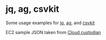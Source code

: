 jq, ag, csvkit
==============

Some usage examples for [jq](https://stedolan.github.io/jq/),
[ag](https://geoff.greer.fm/ag/), and [csvkit](https://csvkit.readthedocs.io/)

EC2 sample JSON taken from [Cloud
custodian](https://github.com/capitalone/cloud-custodian/blob/c542dfce4881d9c9737e22c1f6e1c1dceb984de0/tests/data/placebo/test_ec2_attached_ebs_filter/ec2.DescribeInstances_1.json)

